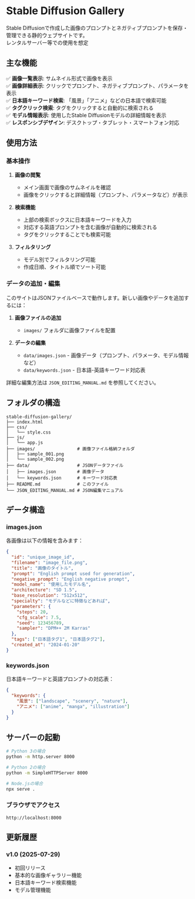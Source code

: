 # Stable Diffusion Gallery
Stable Diffusionで作成した画像のプロンプトとネガティブプロンプトを保存・管理できる静的ウェブサイトです。<br/>
レンタルサーバー等での使用を想定

## 主な機能
✅ **画像一覧表示**: サムネイル形式で画像を表示  
✅ **画像詳細表示**: クリックでプロンプト、ネガティブプロンプト、パラメータを表示  
✅ **日本語キーワード検索**: 「風景」「アニメ」などの日本語で検索可能  
✅ **タグクリック検索**: タグをクリックすると自動的に検索される  
✅ **モデル情報表示**: 使用したStable Diffusionモデルの詳細情報を表示  
✅ **レスポンシブデザイン**: デスクトップ・タブレット・スマートフォン対応 

## 使用方法

### 基本操作

1. **画像の閲覧**
   - メイン画面で画像のサムネイルを確認
   - 画像をクリックすると詳細情報（プロンプト、パラメータなど）が表示

2. **検索機能**
   - 上部の検索ボックスに日本語キーワードを入力
   - 対応する英語プロンプトを含む画像が自動的に検索される
   - タグをクリックすることでも検索可能

3. **フィルタリング**
   - モデル別でフィルタリング可能
   - 作成日順、タイトル順でソート可能

### データの追加・編集

このサイトはJSONファイルベースで動作します。新しい画像やデータを追加するには：

1. **画像ファイルの追加**
   - `images/` フォルダに画像ファイルを配置

2. **データの編集**
   - `data/images.json` - 画像データ（プロンプト、パラメータ、モデル情報など）
   - `data/keywords.json` - 日本語-英語キーワード対応表

詳細な編集方法は `JSON_EDITING_MANUAL.md` を参照してください。

## フォルダの構造
```
stable-diffusion-gallery/
├── index.html
├── css/
│   └── style.css
├── js/
│   └── app.js
├── images/                # 画像ファイル格納フォルダ
│   ├── sample_001.png
│   └── sample_002.png
├── data/                  # JSONデータファイル
│   ├── images.json        # 画像データ
│   └── keywords.json      # キーワード対応表
├── README.md              # このファイル
└── JSON_EDITING_MANUAL.md # JSON編集マニュアル
```
## データ構造

### images.json

各画像は以下の情報を含みます：

```json
{
  "id": "unique_image_id",
  "filename": "image_file.png",
  "title": "画像のタイトル",
  "prompt": "English prompt used for generation",
  "negative_prompt": "English negative prompt",
  "model_name": "使用したモデル名",
  "architecture": "SD 1.5",
  "base_resolution": "512x512",
  "specialty": "モデルなどに特徴などあれば",
  "parameters": {
    "steps": 20,
    "cfg_scale": 7.5,
    "seed": 123456789,
    "sampler": "DPM++ 2M Karras"
  },
  "tags": ["日本語タグ1", "日本語タグ2"],
  "created_at": "2024-01-20"
}
```

### keywords.json
日本語キーワードと英語プロンプトの対応表：

```json
{
  "keywords": {
    "風景": ["landscape", "scenery", "nature"],
    "アニメ": ["anime", "manga", "illustration"]
  }
}
```
## **サーバーの起動**

   ```bash
   # Python 3の場合
   python -m http.server 8000
   
   # Python 2の場合
   python -m SimpleHTTPServer 8000
   
   # Node.jsの場合
   npx serve .
   ```
### **ブラウザでアクセス**
   ```
   http://localhost:8000
   ```

## 更新履歴
### v1.0 (2025-07-29)
- 初回リリース
- 基本的な画像ギャラリー機能
- 日本語キーワード検索機能
- モデル管理機能
